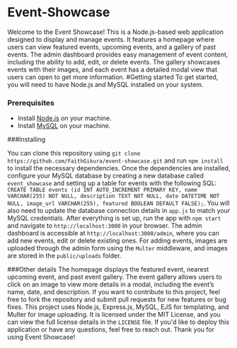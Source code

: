 # Event-Showcase
Welcome to the Event Showcase! This is a Node.js-based web application designed to display and manage events. It features a homepage where users can view featured events, upcoming events, and a gallery of past events. 
 The admin dashboard provides easy management of event content, including the ability to add, edit, or delete events. The gallery showcases events with their images, and each event has a detailed modal view that users can open to get more information.
#Getting started
To get started, you will need to have Node.js and MySQL installed on your system. 

### Prerequisites

- Install [Node.js](https://nodejs.org/) on your machine.
- Install [MySQL](https://www.mysql.com/) on your machine.

  
 ###Installing

You can clone this repository using `git clone https://github.com/FaithGikura/event-showcase.git` and run `npm install` to install the necessary dependencies. 
Once the dependencies are installed, configure your MySQL database by creating a new database called `event_showcase` and setting up a table for events with the following SQL: `CREATE TABLE events (id INT AUTO_INCREMENT PRIMARY KEY, name VARCHAR(255) NOT NULL, description TEXT NOT NULL, date DATETIME NOT NULL, image_url VARCHAR(255), featured BOOLEAN DEFAULT FALSE);`.
You will also need to update the database connection details in `app.js` to match your MySQL credentials.
After everything is set up, run the app with `npm start` and navigate to `http://localhost:3000` in your browser. The admin dashboard is accessible at `http://localhost:3000/admin`, where you can add new events, edit or delete existing ones. For adding events, images are uploaded through the admin form using the `Multer` middleware, and images are stored in the `public/uploads` folder.


###Other details
The homepage displays the featured event, nearest upcoming event, and past event gallery. The event gallery allows users to click on an image to view more details in a modal, including the event’s name, date, and description.
If you want to contribute to this project, feel free to fork the repository and submit pull requests for new features or bug fixes.
This project uses Node.js, Express.js, MySQL, EJS for templating, and Multer for image uploading.
It is licensed under the MIT License, and you can view the full license details in the `LICENSE` file.
If you'd like to deploy this application or have any questions, feel free to reach out.
Thank you for using Event Showcase! 

